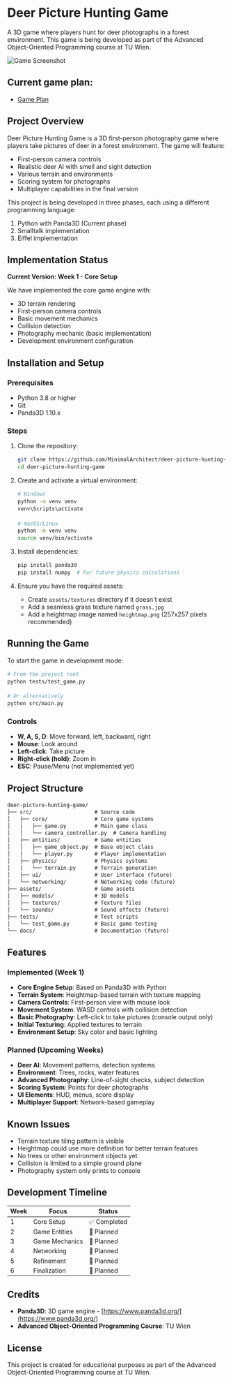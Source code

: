 # Deer Picture Hunting Game

A 3D game where players hunt for deer photographs in a forest environment. This game is being developed as part of the Advanced Object-Oriented Programming course at TU Wien.

![Game Screenshot](<img src="raw/main/screenshots/week1.png" alt="Game Screenshot" width="400"/>)

## Current game plan:

- [Game Plan](deer-hunting-game-plan.md)

## Project Overview

Deer Picture Hunting Game is a 3D first-person photography game where players take pictures of deer in a forest environment. The game will feature:

- First-person camera controls
- Realistic deer AI with smell and sight detection
- Various terrain and environments
- Scoring system for photographs
- Multiplayer capabilities in the final version

This project is being developed in three phases, each using a different programming language:
1. Python with Panda3D (Current phase)
2. Smalltalk implementation
3. Eiffel implementation

## Implementation Status

**Current Version: Week 1 - Core Setup**

We have implemented the core game engine with:
- 3D terrain rendering
- First-person camera controls
- Basic movement mechanics
- Collision detection
- Photography mechanic (basic implementation)
- Development environment configuration

## Installation and Setup

### Prerequisites
- Python 3.8 or higher
- Git
- Panda3D 1.10.x

### Steps

1. Clone the repository:
   ```bash
   git clone https://github.com/MinimalArchitect/deer-picture-hunting-game.git
   cd deer-picture-hunting-game
   ```

2. Create and activate a virtual environment:
   ```bash
   # Windows
   python -m venv venv
   venv\Scripts\activate
   
   # macOS/Linux
   python -m venv venv
   source venv/bin/activate
   ```

3. Install dependencies:
   ```bash
   pip install panda3d
   pip install numpy  # For future physics calculations
   ```

4. Ensure you have the required assets:
   - Create `assets/textures` directory if it doesn't exist
   - Add a seamless grass texture named `grass.jpg`
   - Add a heightmap image named `heightmap.png` (257x257 pixels recommended)

## Running the Game

To start the game in development mode:

```bash
# From the project root
python tests/test_game.py

# Or alternatively
python src/main.py
```

### Controls

- **W, A, S, D**: Move forward, left, backward, right
- **Mouse**: Look around
- **Left-click**: Take picture
- **Right-click (hold)**: Zoom in
- **ESC**: Pause/Menu (not implemented yet)

## Project Structure

```
deer-picture-hunting-game/
├── src/                    # Source code
│   ├── core/               # Core game systems
│   │   ├── game.py         # Main game class
│   │   └── camera_controller.py  # Camera handling
│   ├── entities/           # Game entities
│   │   ├── game_object.py  # Base object class
│   │   └── player.py       # Player implementation
│   ├── physics/            # Physics systems
│   │   └── terrain.py      # Terrain generation
│   ├── ui/                 # User interface (future)
│   └── networking/         # Networking code (future)
├── assets/                 # Game assets
│   ├── models/             # 3D models
│   ├── textures/           # Texture files
│   └── sounds/             # Sound effects (future)
├── tests/                  # Test scripts
│   └── test_game.py        # Basic game testing
└── docs/                   # Documentation (future)
```

## Features

### Implemented (Week 1)

- **Core Engine Setup**: Based on Panda3D with Python
- **Terrain System**: Heightmap-based terrain with texture mapping
- **Camera Controls**: First-person view with mouse look
- **Movement System**: WASD controls with collision detection
- **Basic Photography**: Left-click to take pictures (console output only)
- **Initial Texturing**: Applied textures to terrain
- **Environment Setup**: Sky color and basic lighting

### Planned (Upcoming Weeks)

- **Deer AI**: Movement patterns, detection systems
- **Environment**: Trees, rocks, water features
- **Advanced Photography**: Line-of-sight checks, subject detection
- **Scoring System**: Points for deer photographs
- **UI Elements**: HUD, menus, score display
- **Multiplayer Support**: Network-based gameplay

## Known Issues

- Terrain texture tiling pattern is visible
- Heightmap could use more definition for better terrain features
- No trees or other environment objects yet
- Collision is limited to a simple ground plane
- Photography system only prints to console

## Development Timeline

| Week | Focus | Status |
|------|-------|--------|
| 1 | Core Setup | ✅ Completed |
| 2 | Game Entities | 🚧 Planned |
| 3 | Game Mechanics | 🚧 Planned |
| 4 | Networking | 🚧 Planned |
| 5 | Refinement | 🚧 Planned |
| 6 | Finalization | 🚧 Planned |

## Credits

- **Panda3D**: 3D game engine - [https://www.panda3d.org/](https://www.panda3d.org/)
- **Advanced Object-Oriented Programming Course**: TU Wien

## License

This project is created for educational purposes as part of the Advanced Object-Oriented Programming course at TU Wien.
